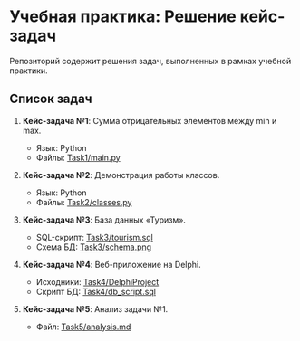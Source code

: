# Учебная практика: Решение кейс-задач

Репозиторий содержит решения задач, выполненных в рамках учебной практики.

## Список задач

1. **Кейс-задача №1**: Сумма отрицательных элементов между min и max.  
   - Язык: Python  
   - Файлы: [Task1/main.py](Task1/main.py)  

2. **Кейс-задача №2**: Демонстрация работы классов.  
   - Язык: Python  
   - Файлы: [Task2/classes.py](Task2/classes.py)  

3. **Кейс-задача №3**: База данных «Туризм».  
   - SQL-скрипт: [Task3/tourism.sql](Task3/tourism.sql)  
   - Схема БД: [Task3/schema.png](Task3/schema.png)  

4. **Кейс-задача №4**: Веб-приложение на Delphi.  
   - Исходники: [Task4/DelphiProject](Task4/DelphiProject)  
   - Скрипт БД: [Task4/db_script.sql](Task4/db_script.sql)  

5. **Кейс-задача №5**: Анализ задачи №1.  
   - Файл: [Task5/analysis.md](Task5/analysis.md)  
